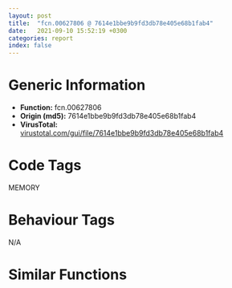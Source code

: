 ```yaml
---
layout: post
title:  "fcn.00627806 @ 7614e1bbe9b9fd3db78e405e68b1fab4"
date:   2021-09-10 15:52:19 +0300
categories: report
index: false
---
```


# Generic Information
- **Function:** fcn.00627806
- **Origin (md5):** 7614e1bbe9b9fd3db78e405e68b1fab4
- **VirusTotal:** [virustotal.com/gui/file/7614e1bbe9b9fd3db78e405e68b1fab4][virustotal_ref]

# Code Tags
<span class="tag" id="MEMORY">MEMORY</span>


# Behaviour Tags
<span class="bhv-tag" id="na">N/A</span>

# Similar Functions
<script type="text/javascript" src="https://www.gstatic.com/charts/loader.js"></script>
<script type="text/javascript">

    google.charts.load('current', {'packages':['corechart']});
    google.charts.setOnLoadCallback(drawChart);

    function drawChart() {
    var data = new google.visualization.DataTable();
        data.addColumn('number', 'X');
        data.addColumn('number', 'Y');
        data.addColumn({type: 'string', role: 'tooltip', 'p': {'html': true}});
        data.addColumn({'type': 'string', 'role': 'style'});
        
        data.addRows([
    [-126.54706573486328, 142.39031982421875, '<b><a href="/report/fcn.00627806@7614e1bbe9b9fd3db78e405e68b1fab4">fcn.00627806</a><br>@7614e1bbe9b9fd3db78e405e68b1fab4</b><br>', 'point { fill-color: #e0440e; }'],
[-254.07769775390625, -214.09481811523438, '<b><a href="/report/fcn.004023aa@90aa43862e75a7f78f2655241632f0e5">fcn.004023aa</a><br>@90aa43862e75a7f78f2655241632f0e5</b><br>', 'null'],
[83.29505157470703, 98.41270446777344, '<b><a href="/report/fcn.00407b2b@7dd153bad1771b9e8d5266a341ebf949">fcn.00407b2b</a><br>@7dd153bad1771b9e8d5266a341ebf949</b><br>', 'null'],
[-33.68639373779297, -33.96344757080078, '<b><a href="/report/fcn.004013c0@562bf33eb57e8c08a86e538e69918c30">fcn.004013c0</a><br>@562bf33eb57e8c08a86e538e69918c30</b><br>', 'null'],
[-238.59178161621094, 159.21060180664062, '<b><a href="/report/fcn.00523c15@da37d90419c1292c0f16cbfd1f66402d">fcn.00523c15</a><br>@da37d90419c1292c0f16cbfd1f66402d</b><br>', 'null'],
[-8.558998107910156, 155.1164093017578, '<b><a href="/report/fcn.00405da2@ea9c1e2eeb951a8e6185c6674c228f98">fcn.00405da2</a><br>@ea9c1e2eeb951a8e6185c6674c228f98</b><br>', 'null'],
[87.01010131835938, -98.71281433105469, '<b><a href="/report/fcn.00401def@dd7278b699f8b751b4e28f3abe51fa08">fcn.00401def</a><br>@dd7278b699f8b751b4e28f3abe51fa08</b><br>', 'null'],
[-104.63127136230469, 261.2963562011719, '<b><a href="/report/fcn.0054ec2d@9a2108de6665bf53e42d7cbbbe5a0866">fcn.0054ec2d</a><br>@9a2108de6665bf53e42d7cbbbe5a0866</b><br>', 'null'],
[-137.43272399902344, -5.633719444274902, '<b><a href="/report/fcn.00405d1e@1c48774da6a3dd4bf3ea41716a332c61">fcn.00405d1e</a><br>@1c48774da6a3dd4bf3ea41716a332c61</b><br>', 'null'],
[-317.23101806640625, -130.6900634765625, '<b><a href="/report/fcn.006db003@4b0f64217d092c5f535224282602e937">fcn.006db003</a><br>@4b0f64217d092c5f535224282602e937</b><br>', 'null'],
[-11.997331619262695, -156.4886016845703, '<b><a href="/report/fcn.00402162@db863ed6a700d7bfd018a178d481bd23">fcn.00402162</a><br>@db863ed6a700d7bfd018a178d481bd23</b><br>', 'null'],

        ]);

    var options = {
        title: 'Similarity Plot',
        legend: 'none',
        colors: ['#dedbd9', '#e6693e', '#ec8f6e', '#f3b49f', '#f6c7b6'],
        tooltip: {isHtml: true, trigger: 'both'},
        explorer: {
        actions: ["dragToZoom", "rightClickToReset"],
        },
        chartArea: {
        width: '80%',
        height: '80%'
        },
        width: '100%',
        height: '100%'
    };

    var chart = new google.visualization.ScatterChart(document.getElementById('chart_div'));

    chart.draw(data, options);
    }
    
</script>


<div id="chart_div" style="width: 100%px; height: 100%;"></div>

# Disassembled Code
{% highlight nasm %}

push ebp
mov ebp, esp
sub esp, 0xb4
mov eax, dword[ebp-0x4c]
add eax, dword[ebp-0x38]
add eax, dword[ebp-0x74]
mov dword[ebp-0x3c], eax
mov eax, dword[ebp-0x10]
add eax, dword[ebp-0x68]
add eax, dword[ebp-0x78]
mov dword[ebp-0x6c], eax
mov eax, dword[ebp-0x80]
add eax, dword[ebp-0x1c]
mov dword[ebp-0x34], eax
mov eax, dword[ebp-0x34]
add eax, dword[ebp-0x34]
mov dword[ebp-0x20], eax
mov eax, dword[ebp-0x7c]
add eax, dword[ebp-0x48]
add eax, dword[ebp-0x60]
mov dword[ebp-8], eax
and dword[ebp-0x50], 0
jmp 0x627852
mov eax, dword[ebp-0x50]
inc eax
mov dword[ebp-0x50], eax
cmp dword[ebp-0x50], 2
jae 0x627863
mov eax, dword[ebp-0xc]
add eax, dword[ebp-0x18]
mov dword[ebp-0x38], eax
jmp 0x62784b
mov eax, dword[ebp-0x30]
add eax, dword[ebp-0x30]
mov dword[ebp-4], eax
mov eax, dword[ebp-0x28]
add eax, dword[ebp-0xc]
add eax, dword[ebp-0x10]
mov dword[ebp-0x20], eax
mov eax, dword[ebp-0xc]
add eax, dword[ebp-4]
mov dword[ebp-0x34], eax
mov eax, dword[ebp-0x40]
add eax, dword[ebp-0x3c]
mov dword[ebp-0x1c], eax
mov eax, dword[ebp-4]
add eax, dword[ebp-0x10]
mov dword[ebp-0x3c], eax
mov eax, dword[ebp-8]
add eax, dword[ebp-0x4c]
mov dword[ebp-0x50], eax
mov eax, dword[ebp-0x80]
add eax, dword[ebp-0x5c]
mov dword[ebp-0x60], eax
mov eax, dword[ebp-0x30]
add eax, dword[ebp-0x30]
add eax, dword[ebp-0x2c]
mov dword[ebp-4], eax
mov eax, dword[ebp-0x74]
cmp eax, dword[ebp-0x18]
je 0x6278c1
mov eax, dword[ebp-8]
cmp eax, dword[ebp-0x68]
je 0x6278ca
mov eax, dword[ebp-0x28]
add eax, dword[ebp-0x44]
mov dword[ebp-0x7c], eax
mov eax, dword[ebp-0x34]
add eax, dword[ebp-0x70]
mov dword[ebp-0x14], eax
mov eax, dword[ebp-0x20]
add eax, dword[ebp-0x1c]
mov dword[ebp-0x70], eax
mov eax, dword[ebp-0x18]
add eax, dword[ebp-0x24]
add eax, dword[ebp-4]
mov dword[ebp-0x30], eax
mov eax, dword[ebp-0x38]
add eax, dword[ebp-0xc]
mov dword[ebp-0x10], eax
mov dword[ebp-0x30], 0xe51
mov eax, dword[ebp-0x80]
add eax, dword[ebp-0x2c]
mov dword[ebp-0x54], eax
mov eax, dword[ebp-8]
add eax, dword[ebp-0x48]
add eax, dword[ebp-4]
mov dword[ebp-0x1c], eax
mov eax, dword[ebp-0x30]
inc eax
mov dword[ebp-0x30], eax
mov eax, dword[ebp-0x34]
add eax, dword[ebp-8]
mov dword[ebp-0x28], eax
mov eax, dword[ebp-0x6c]
add eax, dword[ebp-0x2c]
mov dword[ebp-0x58], eax
cmp dword[ebp-0x30], 0xe53
jb 0x627901
mov eax, dword[ebp-0x38]
add eax, dword[ebp-0xc]
add eax, dword[ebp-0x2c]
mov dword[ebp-0x48], eax
push 0x40
push 0x3000
push 0x122c2c
push 0
call dword[sym.imp.KERNEL32.dll_VirtualAlloc]
mov dword[ebp-0x88], eax
mov eax, dword[ebp-0x10]
add eax, dword[ebp-0x6c]
mov dword[ebp-0x54], eax
mov eax, dword[ebp-0x2c]
add eax, dword[ebp-0x1c]
mov dword[ebp-0x5c], eax
mov eax, dword[ebp-0x30]
add eax, dword[ebp-0x10]
add eax, dword[ebp-0x28]
mov dword[ebp-0x20], eax
mov eax, dword[ebp-0x20]
add eax, dword[ebp-0x28]
add eax, dword[ebp-0x10]
mov dword[ebp-0x5c], eax
mov eax, dword[ebp-0x24]
add eax, dword[ebp-0x2c]
add eax, dword[ebp-0x18]
mov dword[ebp-0x50], eax
mov eax, dword[ebp-0x4c]
add eax, dword[ebp-0x2c]
add eax, dword[ebp-0x68]
mov dword[ebp-4], eax
mov eax, dword[ebp-0x24]
add eax, dword[ebp-0x28]
mov dword[ebp-0x44], eax
mov eax, dword[ebp-0x58]
add eax, dword[ebp-0x3c]
mov dword[ebp-0x34], eax
mov eax, dword[ebp-0x50]
add eax, dword[ebp-0x38]
add eax, dword[ebp-0x24]
mov dword[ebp-0x40], eax
mov eax, dword[ebp-0x88]
add eax, 0x21000
mov dword[ebp-0x88], eax
mov eax, dword[ebp-0x4c]
add eax, dword[ebp-0x54]
add eax, dword[ebp-8]
mov dword[ebp-0x3c], eax
mov eax, dword[ebp-4]
cmp eax, dword[ebp-0xc]
jne 0x6279ee
mov eax, dword[ebp-0x28]
cmp eax, dword[ebp-0x60]
je 0x6279ee
mov eax, dword[ebp-0x3c]
add eax, dword[ebp-0x68]
add eax, dword[ebp-0x40]
mov dword[ebp-0x18], eax
mov eax, dword[ebp-0x44]
add eax, dword[ebp-0x34]
mov dword[ebp-0x24], eax
mov eax, dword[ebp-0x5c]
add eax, dword[ebp-0xc]
add eax, dword[ebp-0x6c]
mov dword[ebp-0x2c], eax
mov dword[ebp-0xac], 0x401000
mov eax, dword[ebp-0x80]
add eax, dword[ebp-0x38]
mov dword[ebp-0x60], eax
and dword[ebp-0xc], 0
jmp 0x627a23
mov eax, dword[ebp-0xc]
inc eax
mov dword[ebp-0xc], eax
cmp dword[ebp-0xc], 2
jae 0x627a37
mov eax, dword[ebp-4]
add eax, dword[ebp-0x1c]
add eax, dword[ebp-0x7c]
mov dword[ebp-0x10], eax
jmp 0x627a1c
mov eax, dword[ebp-0x78]
add eax, dword[ebp-0x4c]
mov dword[ebp-0x18], eax
mov eax, dword[ebp-0x3c]
add eax, dword[ebp-0x48]
add eax, dword[ebp-0x2c]
mov dword[ebp-0x58], eax
and dword[ebp-0x64], 0
mov eax, dword[ebp-0x1c]
add eax, dword[ebp-0x18]
mov dword[ebp-0x30], eax
mov eax, dword[ebp-0x3c]
add eax, dword[ebp-0x6c]
mov dword[ebp-0x24], eax
mov eax, dword[ebp-0x28]
add eax, dword[ebp-0x24]
add eax, dword[ebp-0x7c]
mov dword[ebp-0x78], eax
mov eax, dword[ebp-0x6c]
add eax, dword[ebp-0x74]
add eax, dword[ebp-0x50]
mov dword[ebp-0x24], eax
mov eax, dword[ebp-0x1c]
add eax, dword[ebp-4]
add eax, dword[ebp-0x18]
mov dword[ebp-8], eax
mov dword[ebp-0x84], 0xde3d3386
mov eax, dword[ebp-0x74]
add eax, dword[ebp-0x2c]
add eax, dword[ebp-0x10]
mov dword[ebp-0x34], eax
mov eax, dword[ebp-0x7c]
cmp eax, dword[ebp-0x70]
ja 0x627aac
mov eax, dword[ebp-0x2c]
cmp eax, dword[ebp-0x74]
ja 0x627ab4
mov eax, dword[ebp-0x44]
cmp eax, dword[ebp-4]
jbe 0x627abd
mov eax, dword[ebp-0x44]
add eax, dword[ebp-0x78]
mov dword[ebp-0x10], eax
mov dword[ebp-0xa4], 0xdd204220
mov eax, dword[ebp-0x74]
add eax, dword[ebp-0x3c]
add eax, dword[ebp-0x34]
mov dword[ebp-0x6c], eax
mov eax, dword[ebp-4]
add eax, dword[ebp-0x1c]
mov dword[ebp-0x40], eax
mov dword[ebp-0x9c], 0x438b958
mov eax, dword[ebp-0x20]
add eax, dword[ebp-0x7c]
mov dword[ebp-0x38], eax
mov dword[ebp-0xa0], 0x948457e2
mov eax, dword[ebp-0x50]
add eax, dword[ebp-0x50]
add eax, dword[ebp-0x4c]
mov dword[ebp-0x44], eax
mov eax, dword[ebp-4]
add eax, dword[ebp-0x38]
add eax, dword[ebp-0x58]
mov dword[ebp-0x40], eax
mov dword[ebp-0x90], 0xa935b4c3
mov eax, dword[ebp-0x68]
add eax, dword[ebp-0x58]
add eax, dword[ebp-0xc]
mov dword[ebp-0x14], eax
mov dword[ebp-0x8c], 0xbac290e8
mov eax, dword[ebp-0x78]
add eax, dword[ebp-0x60]
add eax, dword[ebp-0x74]
mov dword[ebp-8], eax
mov eax, dword[ebp-0x14]
cmp eax, dword[ebp-0x70]
jae 0x627b55
mov eax, dword[ebp-8]
cmp eax, dword[ebp-0x4c]
jne 0x627b61
mov eax, dword[ebp-0x5c]
cmp eax, dword[ebp-0x3c]
jne 0x627b61
mov eax, dword[ebp-4]
add eax, dword[ebp-0x50]
add eax, dword[ebp-0x18]
mov dword[ebp-0x10], eax
mov dword[ebp-0x98], 0x16b6442c
mov eax, dword[ebp-0x74]
add eax, dword[ebp-0x40]
mov dword[ebp-0x44], eax
mov eax, dword[ebp-0x44]
add eax, dword[ebp-0x2c]
add eax, dword[ebp-0x5c]
mov dword[ebp-0x6c], eax
mov eax, dword[ebp-0x38]
add eax, dword[ebp-0x40]
add eax, dword[ebp-0x20]
mov dword[ebp-0x44], eax
and dword[ebp-0x64], 0
cmp dword[ebp-0x64], 0xb358
jae 0x6280fe
cmp dword[ebp-0x20], 0
jne 0x627bbd
mov eax, dword[ebp-4]
cmp eax, dword[ebp-0x5c]
jae 0x627bbd
cmp dword[ebp-0x14], 0
je 0x627bbd
mov eax, dword[ebp-0x50]
add eax, dword[ebp-0x58]
add eax, dword[ebp-0x58]
mov dword[ebp-0x38], eax
mov eax, dword[ebp-0x84]
add eax, dword[ebp-0xa4]
mov dword[ebp-0x84], eax
and dword[ebp-0x24], 0
jmp 0x627bdc
mov eax, dword[ebp-0x24]
inc eax
mov dword[ebp-0x24], eax
cmp dword[ebp-0x24], 3
jae 0x627bed
mov eax, dword[ebp-0x54]
add eax, dword[ebp-0x54]
mov dword[ebp-0x10], eax
jmp 0x627bd5
mov eax, dword[ebp-0xc]
add eax, dword[ebp-0x30]
add eax, dword[ebp-0x4c]
mov dword[ebp-4], eax
mov eax, dword[ebp-0x9c]
xor eax, dword[ebp-0xa0]
mov dword[ebp-0x9c], eax
mov eax, dword[ebp-8]
add eax, dword[ebp-0x6c]
add eax, dword[ebp-0xc]
mov dword[ebp-0x18], eax
mov eax, dword[ebp-0x54]
add eax, dword[ebp-8]
mov dword[ebp-0x74], eax
mov eax, dword[ebp-0x90]
add eax, dword[ebp-0x8c]
mov dword[ebp-0x90], eax
mov eax, dword[ebp-0x7c]
add eax, dword[ebp-4]
mov dword[ebp-0x38], eax
mov eax, dword[ebp-0xa0]
xor eax, dword[ebp-0x90]
mov dword[ebp-0xa0], eax
mov eax, dword[ebp-0x70]
add eax, dword[ebp-0x30]
mov dword[ebp-8], eax
mov eax, dword[ebp-0x98]
add eax, dword[ebp-0x8c]
mov dword[ebp-0x98], eax
mov eax, dword[ebp-0x5c]
mov dword[ebp-0x94], eax
cmp dword[ebp-0x94], 0x1a
je 0x627cb4
cmp dword[ebp-0x94], 0x4c
je 0x627cdb
cmp dword[ebp-0x94], 0x88
je 0x627cc2
cmp dword[ebp-0x94], 0xb2
je 0x627ca9
cmp dword[ebp-0x94], 0xdc
je 0x627ccd
jmp 0x627ce9
mov eax, dword[ebp-0x28]
add eax, dword[ebp-0x2c]
mov dword[ebp-0x58], eax
jmp 0x627cf2
mov eax, dword[ebp-0x54]
add eax, dword[ebp-0x50]
add eax, dword[ebp-0x18]
mov dword[ebp-0x68], eax
jmp 0x627cf2
mov eax, dword[ebp-0x48]
add eax, dword[ebp-0x6c]
mov dword[ebp-0x78], eax
jmp 0x627cf2
mov eax, dword[ebp-0x38]
add eax, dword[ebp-0x2c]
add eax, dword[ebp-0x2c]
mov dword[ebp-0x1c], eax
jmp 0x627cf2
mov eax, dword[ebp-0x5c]
add eax, dword[ebp-8]
add eax, dword[ebp-0x18]
mov dword[ebp-0x14], eax
jmp 0x627cf2
mov eax, dword[ebp-0x34]
add eax, dword[ebp-0x24]
mov dword[ebp-0x14], eax
mov eax, dword[ebp-0x90]
xor eax, dword[ebp-0x84]
mov dword[ebp-0x90], eax
mov eax, dword[ebp-0x78]
cmp eax, dword[ebp-0x70]
jne 0x627d25
mov eax, dword[ebp-0x54]
cmp eax, dword[ebp-0x14]
jae 0x627d25
mov eax, dword[ebp-0x54]
cmp eax, dword[ebp-0x28]
jb 0x627d25
mov eax, dword[ebp-0xc]
add eax, dword[ebp-0x80]
mov dword[ebp-0x78], eax
mov eax, dword[ebp-0x98]
add eax, dword[ebp-0x8c]
mov dword[ebp-0x98], eax
mov eax, dword[ebp-0x24]
cmp eax, dword[ebp-0x50]
jne 0x627d4f
mov eax, dword[ebp-0x5c]
cmp eax, dword[ebp-0x30]
jne 0x627d5b
mov eax, dword[ebp-0x6c]
cmp eax, dword[ebp-0x58]
ja 0x627d5b
mov eax, dword[ebp-0x3c]
add eax, dword[ebp-0x4c]
add eax, dword[ebp-0x74]
mov dword[ebp-0x5c], eax
mov eax, dword[ebp-0x34]
cmp eax, dword[ebp-4]
jb 0x627d73
mov eax, dword[ebp-0x34]
cmp eax, dword[ebp-8]
jb 0x627d7c
mov eax, dword[ebp-8]
cmp eax, dword[ebp-0x70]
je 0x627d7c
mov eax, dword[ebp-0x28]
add eax, dword[ebp-0x44]
mov dword[ebp-0x14], eax
mov eax, dword[ebp-0x8c]
xor eax, dword[ebp-0x98]
mov dword[ebp-0x8c], eax
mov eax, dword[ebp-0xc]
add eax, dword[ebp-8]
mov dword[ebp-0x10], eax
mov eax, dword[ebp-4]
add eax, dword[ebp-0x68]
add eax, dword[ebp-0x20]
mov dword[ebp-8], eax
mov eax, dword[ebp-0xa4]
xor eax, dword[ebp-0x9c]
mov dword[ebp-0xa4], eax
mov eax, dword[ebp-4]
add eax, dword[ebp-8]
mov dword[ebp-0x60], eax
mov eax, dword[ebp-0x20]
add eax, dword[ebp-0x6c]
add eax, dword[ebp-0x60]
mov dword[ebp-0x18], eax
mov eax, dword[ebp-0x84]
add eax, dword[ebp-0x9c]
mov dword[ebp-0x84], eax
mov eax, dword[ebp-0x1c]
add eax, dword[ebp-0x30]
add eax, dword[ebp-0x40]
mov dword[ebp-0x68], eax
mov eax, dword[ebp-0x78]
add eax, dword[ebp-8]
mov dword[ebp-0x34], eax
mov eax, dword[ebp-0x60]
add eax, dword[ebp-0x30]
add eax, dword[ebp-0x74]
mov dword[ebp-0x5c], eax
mov eax, dword[ebp-0x88]
add eax, dword[ebp-0x64]
mov dword[ebp-0xb4], eax
cmp dword[ebp-0x3c], 0
jne 0x627e23
mov eax, dword[ebp-8]
cmp eax, dword[ebp-0x10]
jbe 0x627e23
mov eax, dword[ebp-0x40]
add eax, dword[ebp-0x54]
mov dword[ebp-0x48], eax
mov eax, dword[ebp-0x28]
add eax, dword[ebp-0x40]
mov dword[ebp-0x7c], eax
mov eax, dword[ebp-0xac]
add eax, dword[ebp-0x64]
mov dword[ebp-0xb0], eax
cmp dword[ebp-0x14], 0
jne 0x627e52
mov eax, dword[ebp-0x18]
cmp eax, dword[ebp-0xc]
jbe 0x627e52
mov eax, dword[ebp-0x60]
add eax, dword[ebp-0x80]
mov dword[ebp-0x74], eax
mov eax, dword[ebp-0x3c]
add eax, dword[ebp-0x3c]
mov dword[ebp-0x58], eax
mov eax, dword[ebp-0x44]
add eax, dword[ebp-0x38]
add eax, dword[ebp-0x58]
mov dword[ebp-0x48], eax
mov eax, dword[ebp-0x58]
add eax, dword[ebp-0x48]
mov dword[ebp-0x54], eax
mov eax, dword[ebp-0xb0]
mov eax, dword[eax]
xor eax, dword[ebp-0x84]
mov ecx, dword[ebp-0xb4]
mov dword[ecx], eax
mov eax, dword[ebp-0x28]
add eax, dword[ebp-4]
mov dword[ebp-0x6c], eax
mov eax, dword[ebp-0x40]
add eax, dword[ebp-0x5c]
mov dword[ebp-0x14], eax
mov eax, dword[ebp-0x44]
add eax, dword[ebp-0x48]
mov dword[ebp-0x28], eax
mov eax, dword[ebp-0x54]
add eax, dword[ebp-0x54]
add eax, dword[ebp-0x60]
mov dword[ebp-0x34], eax
mov eax, dword[ebp-0x14]
add eax, dword[ebp-0x2c]
mov dword[ebp-0x48], eax
mov eax, dword[ebp-0x4c]
add eax, dword[ebp-0x5c]
mov dword[ebp-0x74], eax
mov eax, dword[ebp-0x60]
cmp eax, dword[ebp-0x18]
jbe 0x627ede
cmp dword[ebp-0x24], 0
jbe 0x627ede
mov eax, dword[ebp-0x1c]
cmp eax, dword[ebp-8]
jb 0x627ede
mov eax, dword[ebp-0x34]
add eax, dword[ebp-0x38]
mov dword[ebp-0x28], eax
mov eax, dword[ebp-0x48]
add eax, dword[ebp-0x70]
mov dword[ebp-0x60], eax
mov eax, dword[ebp-0x64]
sub eax, 0x89073
mov dword[ebp-0x64], eax
mov eax, dword[ebp-0x24]
cmp eax, dword[ebp-0x40]
jne 0x627f0a
mov eax, dword[ebp-0x40]
cmp eax, dword[ebp-0xc]
jne 0x627f0a
mov eax, dword[ebp-0x38]
cmp eax, dword[ebp-0x3c]
je 0x627f15
mov eax, dword[ebp-0x20]
add eax, dword[ebp-4]
mov dword[ebp-0x80], eax
jmp 0x627f1e
mov eax, dword[ebp-4]
add eax, dword[ebp-0x4c]
mov dword[ebp-0x68], eax
mov eax, dword[ebp-0x44]
add eax, dword[ebp-0x40]
mov dword[ebp-0x14], eax
mov eax, dword[ebp-0x18]
cmp eax, dword[ebp-0x20]
jbe 0x627f49
cmp dword[ebp-0x18], 0
je 0x627f49
mov eax, dword[ebp-0x40]
cmp eax, dword[ebp-0x14]
jae 0x627f49
mov eax, dword[ebp-0x58]
add eax, dword[ebp-4]
add eax, dword[ebp-0x10]
mov dword[ebp-0x48], eax
mov eax, dword[ebp-0x5c]
add eax, dword[ebp-0x20]
add eax, dword[ebp-0x80]
mov dword[ebp-4], eax
and dword[ebp-0x1c], 0
jmp 0x627f62
mov eax, dword[ebp-0x1c]
inc eax
mov dword[ebp-0x1c], eax
cmp dword[ebp-0x1c], 2
jae 0x627f73
mov eax, dword[ebp-0x4c]
add eax, dword[ebp-0xc]
mov dword[ebp-0x40], eax
jmp 0x627f5b
mov eax, dword[ebp-0x70]
add eax, dword[ebp-0xc]
mov dword[ebp-0x78], eax
and dword[ebp-0x20], 0
jmp 0x627f89
mov eax, dword[ebp-0x20]
inc eax
mov dword[ebp-0x20], eax
cmp dword[ebp-0x20], 2
jae 0x627f9a
mov eax, dword[ebp-0x10]
add eax, dword[ebp-0x14]
mov dword[ebp-8], eax
jmp 0x627f82
mov eax, dword[ebp-0x64]
add eax, 0xf168
mov dword[ebp-0x64], eax
mov eax, dword[ebp-0x1c]
add eax, dword[ebp-0x60]
add eax, dword[ebp-0x24]
mov dword[ebp-0x48], eax
mov eax, dword[ebp-0x70]
add eax, dword[ebp-0x14]
add eax, dword[ebp-0x40]
mov dword[ebp-0x10], eax
mov eax, dword[ebp-0x14]
add eax, dword[ebp-0x48]
mov dword[ebp-4], eax
mov eax, dword[ebp-0x18]
add eax, dword[ebp-0x3c]
add eax, dword[ebp-0x20]
mov dword[ebp-0xc], eax
mov eax, dword[ebp-0x68]
add eax, dword[ebp-0x7c]
mov dword[ebp-0x58], eax
mov eax, dword[ebp-0x58]
add eax, dword[ebp-0x28]
add eax, dword[ebp-0x80]
mov dword[ebp-0x68], eax
mov eax, dword[ebp-4]
add eax, dword[ebp-0x5c]
mov dword[ebp-8], eax
mov eax, dword[ebp-0x64]
sub eax, 0xc5095
mov dword[ebp-0x64], eax
mov eax, dword[ebp-0x44]
add eax, dword[ebp-0x1c]
add eax, dword[ebp-0x50]
mov dword[ebp-4], eax
mov eax, dword[ebp-0x74]
cmp eax, dword[ebp-0x14]
jne 0x628026
cmp dword[ebp-0x40], 0
je 0x628026
mov eax, dword[ebp-0xc]
cmp eax, dword[ebp-0x34]
jbe 0x628026
mov eax, dword[ebp-0x48]
add eax, dword[ebp-0x68]
mov dword[ebp-0x38], eax
mov eax, dword[ebp-0x78]
imul eax, dword[ebp-0x10]
add eax, dword[ebp-0x38]
mov dword[ebp-0x60], eax
mov eax, dword[ebp-0x24]
add eax, dword[ebp-0x18]
add eax, dword[ebp-0x1c]
mov dword[ebp-0x28], eax
mov eax, dword[ebp-0x34]
add eax, dword[ebp-0x7c]
add eax, dword[ebp-4]
mov dword[ebp-0x44], eax
mov eax, dword[ebp-0x44]
cmp eax, dword[ebp-0x78]
je 0x62806f
mov eax, dword[ebp-0x28]
cmp eax, dword[ebp-0x20]
jne 0x62806f
mov eax, dword[ebp-0x10]
cmp eax, dword[ebp-0x44]
jae 0x62806f
mov eax, dword[ebp-0x24]
add eax, dword[ebp-0x24]
add eax, dword[ebp-0x80]
mov dword[ebp-0x68], eax
mov eax, dword[ebp-0x18]
add eax, dword[ebp-0x80]
mov dword[ebp-0x54], eax
mov eax, dword[ebp-0x4c]
add eax, dword[ebp-0x3c]
add eax, dword[ebp-8]
mov dword[ebp-0xc], eax
mov eax, dword[ebp-0x88]
mov dword[ebp-0xa8], eax
cmp dword[ebp-0xa8], 0x35
je 0x6280c9
cmp dword[ebp-0xa8], 0x55
je 0x6280b0
cmp dword[ebp-0xa8], 0x95
je 0x6280bb
jmp 0x6280d7
mov eax, dword[ebp-0x54]
add eax, dword[ebp-0x48]
mov dword[ebp-0x10], eax
jmp 0x6280e3
mov eax, dword[ebp-0x68]
add eax, dword[ebp-0x30]
add eax, dword[ebp-0x14]
mov dword[ebp-0x18], eax
jmp 0x6280e3
mov eax, dword[ebp-4]
add eax, dword[ebp-0x70]
add eax, dword[ebp-8]
mov dword[ebp-0x6c], eax
jmp 0x6280e3
mov eax, dword[ebp-0x34]
add eax, dword[ebp-4]
add eax, dword[ebp-0x38]
mov dword[ebp-0x10], eax
mov eax, dword[ebp-0x64]
add eax, 0x7ba5b
mov dword[ebp-0x64], eax
mov eax, dword[ebp-0x64]
add eax, 0xc3549
mov dword[ebp-0x64], eax
jmp 0x627b90
mov eax, dword[ebp-0x88]
add eax, 0x8984
mov dword[0x635b80], eax
mov eax, dword[ebp-0x20]
add eax, dword[ebp-0x58]
mov dword[ebp-0x2c], eax
mov eax, dword[ebp-0x70]
add eax, dword[ebp-0x4c]
mov dword[ebp-0x14], eax
mov eax, dword[ebp-0x30]
add eax, dword[ebp-0x14]
mov dword[ebp-0x48], eax
mov eax, dword[ebp-0x50]
add eax, dword[ebp-0x14]
add eax, dword[ebp-0x60]
mov dword[ebp-0x4c], eax
mov eax, dword[ebp-0x3c]
add eax, dword[ebp-0x1c]
mov dword[ebp-0x30], eax
mov eax, dword[ebp-8]
add eax, dword[ebp-0x2c]
mov dword[ebp-4], eax
mov eax, dword[ebp-0x54]
cmp eax, dword[ebp-0x28]
jae 0x628157
mov eax, dword[ebp-0x10]
cmp eax, dword[ebp-0x70]
je 0x62815f
mov eax, dword[ebp-0x2c]
cmp eax, dword[ebp-0x70]
ja 0x62816b
mov eax, dword[ebp-0x28]
add eax, dword[ebp-0x1c]
add eax, dword[ebp-0x4c]
mov dword[ebp-0x7c], eax
mov esp, ebp
pop ebp
ret

{% endhighlight %}

[virustotal_ref]: https://www.virustotal.com/gui/file/7614e1bbe9b9fd3db78e405e68b1fab4